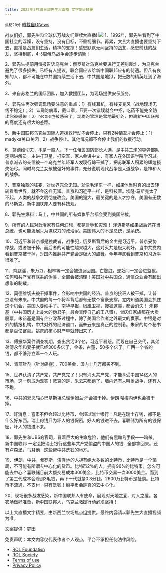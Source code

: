 ```yaml
---
title: 2022年3月20日郭先生大直播 文字同步精要
---
```

`焦點20分` [轉載自GNews](https://gnews.org/zh-hans/2198573/)

战友们好，郭先生和全球亿万战友们继续大直播!
![](https://assets.gnews.org/wp-content/uploads/2022/03/d32df2c16d4f3e1d47fdffded09d6352.jpg)
1、1992年，郭先生看到了中国社会的浮躁，没有坚持，没有目标，不重视细节。再累，文贵大直播也要坚持下去，直播是战友们生活，精神的支撑！感恩默默无闻坚持的战友，感恩前线的战友，坚持到底，4-6周俄乌战争会逐步清晰！

2、郭先生提前用情报告诉乌克兰：俄罗斯对乌克兰要进行无差别轰炸，为乌克兰避免了很多损失。已经有人提议，联合国应该给新中国联邦应有的待遇。但凡有良知的人，都不可能在中共国持续生活下去，中共国是地狱，把无数的精英赶到了海外。

3、来自苏格兰的国际团队，加入救援团队，为现场提供安保服务。

4、郭先生再次强调现场要注意的重点：1）有线耳机，有线麦克风（战地现场无线不稳定）；2）认真防病毒，戴口罩，只要一次错误就会中招，吃药不能完全防止你被感染！3）Nicole也被感染了，现场的管理是营地最好的，但离新中国联邦的高度还有很大的差距。

5、新中国联邦乌克兰国际人道援救行动不会停止，只有2种情况才会停止：1）madyka关口关闭；2）战争停止。其他情况都不会停止我们的救援行动。

6、莫德维切夫，不是一般人，下一任俄国国防部长人选，是中共二炮的导弹部队定期讲解员，主讲打卫星，打空军，家人会讲中文，有家人在外国语学院学习过。普京派去的亲信被一个乌克兰年轻军人发现行踪干掉了，把苏联军人积累的辉煌损失殆尽。同时乌克兰女孩被强奸的事件，充分说明现代战争是人道战争，是神和人的战争。

7、普京独裁的狂妄，对世界完全无知。就像毛泽东一样，如果他当时真的出去转转看看世界，就不会这样无知。普京和习近平一样，是科技盲。埃隆·马斯克太了不起，人类的战争文明彻底改变。美国的强大，最关键的是人才掠夺，美国有无数的马斯克。新中国联邦人要有科技观。

8、郭先生爆料：马上，中共国的所有媒体平台都会受到美国制裁。

9、所有的人民对政治家有任何幻想，都是耻辱和灾难！ 泽连斯基如果战后还在当总统，也可能发展只为谋权力的政治家。美国伟大的不是总统，是系统。

10、习近平和普京都是独裁者，战争犯，俄罗斯背后的金主是习近平。普京妥协停战，或者被干掉。而后者的可能性越来越大，这对灭共是极大利好。当中共党内看到普京被干掉，对国内推翻共产党会是极大的鼓舞。今年年底看到普京和习近平很难了。

11、鸡腿潘，朱万力，相林等一定会被遣返回国。亡腚肛，蛇妖闫一定会进监狱。任何和共产党有联系的伪类，全部会被清理！美国对中共国企，通信企业会有超出想象的制裁。

12、莫德维切夫被干掉事件，会影响中共国的经济。普京的接班人被干掉，让普京没有未来。中共国的每一个将军背后都有无数个富豪支撑。党内知道美国会抓住这个机会，美国人要动手了。南华早报，凤凰卫视，搜狐这类，都会消失！ 朱镕基（中共国历史上最大的伪君子，最会宣传自己的王八蛋），曾庆红家族都在大卖股票。朱镕基是国有企业改革过程中，除了美国合作者之外最大的赢家。中银是对外的情报机构，中共对外的经济窗口，而朱云来是真正的控制着。朱家的每个秘书都是百亿富豪。姚庆的核心财产早就转出来了。

13、傅振华案件调查初期，查出贪污3个亿，习近平暴怒。而现在自己交代，其弟弟傅永华和妻子就已经300多亿了，金条，古董，50多个亿了。广西一个省的钱，都不够孙立军一个人玩。

14、青蒿针剂（针对癌症），700美金，国内十几万都买不到。

15、世界认清了共产党，共产党完了！只有消灭共产党，才能享受中国14亿人的市场，这一刻成为现实！悲哀的是，朱云来都跑了，墙内还有人叫嚣战争，还有人不跑。

16、中共的邪恶轴心巴基斯坦总理伊姆兰·汗会被干掉。伊朗 哈梅内伊也会被干掉。

17、好消息：喜币不但会超过比特币，会超过瑞士银行！凡是在瑞士存钱，都不是什么好东西。瑞士的钱只为坏人的钱保密，好人的钱进不去。喜联储为所有的钱保密，坏人的钱进不来。

18、郭先生和UBS的官司，冒着巨大的生命危险，他们有黑暗的手段——暗杀。新中国联邦 一定会把瑞士银行这些年共产党偷盗的中国人的钱，全部拿回来。还有卢森堡，马耳他，这些帮中共洗钱的地方。

19、伊朗，中共，俄罗斯，沼泽地的人拥有绝大多数的比特币，比特币是一个骗局，不可能有所谓去中心化的货币。比特币2%的人，拥有96%的比特币，怎么可能去中心？喜联储目前大额交易成本300美金，比特币交易一次3000美金。而到了第三代成本会降到3毛钱，再下一代就是0.3分钱。2600万比特币是扯淡。比特币不流通，不支付，只有洗钱！躺平币会是真的去中心化。

20、现场很多战友感染，新中国联邦人有使命，展现对天地之爱，对人之爱。各农场做好准备，新中国联邦人，乌克兰救援行动必须坚持！



以上大直播文字精要，由新西兰农场焦点组提供。最终内容请以郭先生大直播视频为准。

文案提供：梦田

 

免责声明：本文内容仅代表作者个人观点，平台不承担任何法律风险。

- [ROL Foundation](https://rolfoundation.org/)
- [ROL Society](https://rolsociety.org/)
- [Terms of use](https://gnews.org/terms-of-use-3/)
- [Privacy Policy](https://gnews.org/privacy-policy/)
